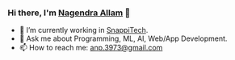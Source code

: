 ### Hi there, I'm <a href="https://nagi1998.github.io">Nagendra Allam</a> 👋

- 🔭 I’m currently working in <a href="https://snappi.tech">SnappiTech</a>. 
- 💬 Ask me about Programming, ML, AI, Web/App Development.
- 📫 How to reach me: anp.3973@gmail.com
